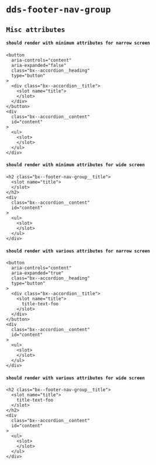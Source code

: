 # `dds-footer-nav-group`

## `Misc attributes`

####   `should render with minimum attributes for narrow screen`

```
<button
  aria-controls="content"
  aria-expanded="false"
  class="bx--accordion__heading"
  type="button"
>
  <div class="bx--accordion__title">
    <slot name="title">
    </slot>
  </div>
</button>
<div
  class="bx--accordion__content"
  id="content"
>
  <ul>
    <slot>
    </slot>
  </ul>
</div>

```

####   `should render with minimum attributes for wide screen`

```
<h2 class="bx--footer-nav-group__title">
  <slot name="title">
  </slot>
</h2>
<div
  class="bx--accordion__content"
  id="content"
>
  <ul>
    <slot>
    </slot>
  </ul>
</div>

```

####   `should render with various attributes for narrow screen`

```
<button
  aria-controls="content"
  aria-expanded="true"
  class="bx--accordion__heading"
  type="button"
>
  <div class="bx--accordion__title">
    <slot name="title">
      title-text-foo
    </slot>
  </div>
</button>
<div
  class="bx--accordion__content"
  id="content"
>
  <ul>
    <slot>
    </slot>
  </ul>
</div>

```

####   `should render with various attributes for wide screen`

```
<h2 class="bx--footer-nav-group__title">
  <slot name="title">
    title-text-foo
  </slot>
</h2>
<div
  class="bx--accordion__content"
  id="content"
>
  <ul>
    <slot>
    </slot>
  </ul>
</div>

```

